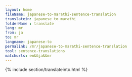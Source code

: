```yaml
---
layout: home
fileName: japanese-to-marathi-sentence-translation
translatein: japanese_to_marathi
folderName : translate
lang: mr
from: ja
to: mr
langname: japanese-to
permalink: /mr/japanese-to-marathi-sentence-translation
tool: sentence-translations
matchurls: en&&ja&&mr
---
```

{% include section/translateinto.html %}
